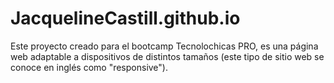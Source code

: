 # JacquelineCastill.github.io
Este proyecto creado para el bootcamp Tecnolochicas PRO, es una página web adaptable a dispositivos de distintos tamaños (este tipo de sitio web se conoce en inglés como "responsive").
